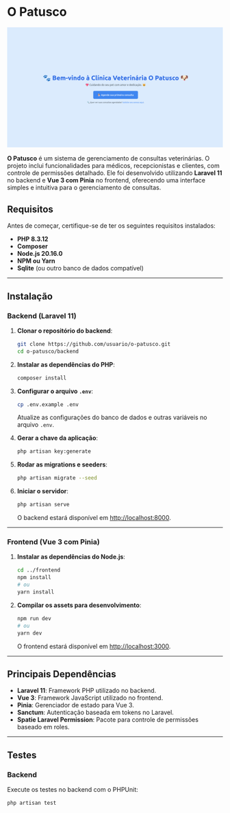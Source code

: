 # O Patusco

![O Patusco](image.png)

**O Patusco** é um sistema de gerenciamento de consultas veterinárias. O projeto inclui funcionalidades para médicos, recepcionistas e clientes, com controle de permissões detalhado. Ele foi desenvolvido utilizando **Laravel 11** no backend e **Vue 3 com Pinia** no frontend, oferecendo uma interface simples e intuitiva para o gerenciamento de consultas.

## Requisitos

Antes de começar, certifique-se de ter os seguintes requisitos instalados:

- **PHP 8.3.12**
- **Composer**
- **Node.js 20.16.0**
- **NPM ou Yarn**
- **Sqlite** (ou outro banco de dados compatível)

---

## Instalação

### Backend (Laravel 11)

1. **Clonar o repositório do backend**:

    ```bash
    git clone https://github.com/usuario/o-patusco.git
    cd o-patusco/backend
    ```

2. **Instalar as dependências do PHP**:

    ```bash
    composer install
    ```

3. **Configurar o arquivo `.env`**:

    ```bash
    cp .env.example .env
    ```

    Atualize as configurações do banco de dados e outras variáveis no arquivo `.env`.

4. **Gerar a chave da aplicação**:

    ```bash
    php artisan key:generate
    ```

5. **Rodar as migrations e seeders**:

    ```bash
    php artisan migrate --seed
    ```

6. **Iniciar o servidor**:

    ```bash
    php artisan serve
    ```

    O backend estará disponível em [http://localhost:8000](http://localhost:8000).

---

### Frontend (Vue 3 com Pinia)

1. **Instalar as dependências do Node.js**:

    ```bash
    cd ../frontend
    npm install
    # ou
    yarn install
    ```

3. **Compilar os assets para desenvolvimento**:

    ```bash
    npm run dev
    # ou
    yarn dev
    ```

    O frontend estará disponível em [http://localhost:3000](http://localhost:3000).

---

## Principais Dependências

- **Laravel 11**: Framework PHP utilizado no backend.
- **Vue 3**: Framework JavaScript utilizado no frontend.
- **Pinia**: Gerenciador de estado para Vue 3.
- **Sanctum**: Autenticação baseada em tokens no Laravel.
- **Spatie Laravel Permission**: Pacote para controle de permissões baseado em roles.

---

## Testes

### Backend

Execute os testes no backend com o PHPUnit:

```bash
php artisan test
